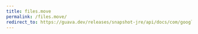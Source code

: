 ```yaml
---
title: files.move
permalink: /files.move/
redirect_to: https://guava.dev/releases/snapshot-jre/api/docs/com/google/common/io/Files.html#move-java.io.File-java.io.File-
---
```

